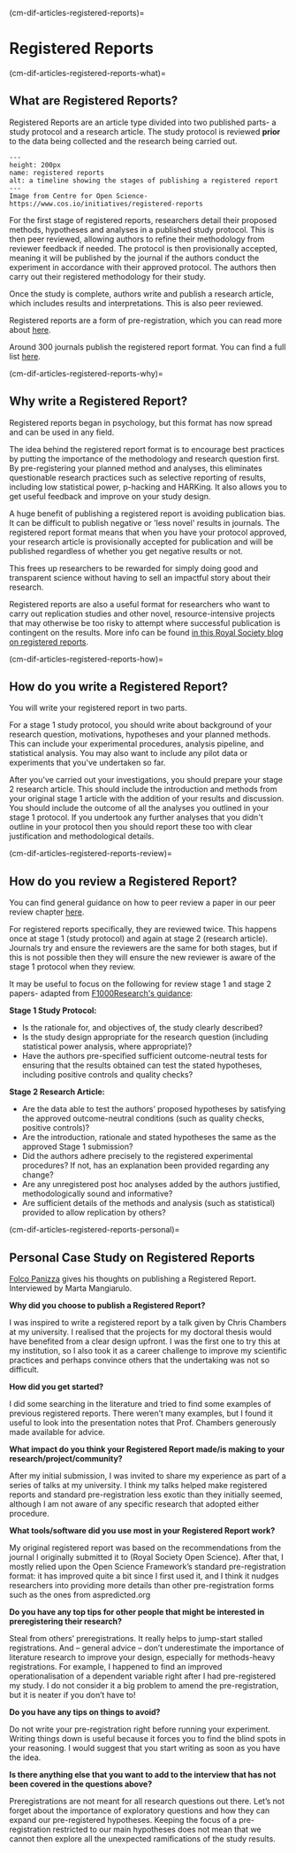 (cm-dif-articles-registered-reports)=
# Registered Reports

(cm-dif-articles-registered-reports-what)=
## What are Registered Reports?
Registered Reports are an article type divided into two published parts- a study protocol and a research article.
The study protocol is reviewed **prior** to the data being collected and the research being carried out.

```{figure} ../../figures/cos-reg-reports.*
---
height: 200px
name: registered reports
alt: a timeline showing the stages of publishing a registered report
---
Image from Centre for Open Science- https://www.cos.io/initiatives/registered-reports
```

For the first stage of registered reports, researchers detail their proposed methods, hypotheses and analyses in a published study protocol.
This is then peer reviewed, allowing authors to refine their methodology from reviewer feedback if needed.
The protocol is then provisionally accepted, meaning it will be published by the journal if the authors conduct the experiment in accordance with their approved protocol.
The authors then carry out their registered methodology for their study.

Once the study is complete, authors write and publish a research article, which includes results and interpretations.
This is also peer reviewed.

Registered reports are a form of pre-registration, which you can read more about [here](https://www.cos.io/initiatives/prereg).

Around 300 journals publish the registered report format.
You can find a full list [here](https://www.cos.io/initiatives/registered-reports).

(cm-dif-articles-registered-reports-why)=
## Why write a Registered Report?

Registered reports began in psychology, but this format has now spread and can be used in any field.

The idea behind the registered report format is to encourage best practices by putting the importance of the methodology and research question first.
By pre-registering your planned method and analyses, this eliminates questionable research practices such as selective reporting of results, including low statistical power, p-hacking and HARKing.
It also allows you to get useful feedback and improve on your study design.

A huge benefit of publishing a registered report is avoiding publication bias.
It can be difficult to publish negative or 'less novel' results in journals.
The registered report format means that when you have your protocol approved, your research article is provisionally accepted for publication and will be published regardless of whether you get negative results or not.

This frees up researchers to be rewarded for simply doing good and transparent science without having to sell an impactful story about their research.

Registered reports are also a useful format for researchers who want to carry out replication studies and other novel, resource-intensive projects that may otherwise be too risky to attempt where successful publication is contingent on the results. More info can be found [in this Royal Society blog on registered reports](https://royalsociety.org/blog/2016/11/registered-reports-what-are-they-and-why-are-they-important/).

(cm-dif-articles-registered-reports-how)=
## How do you write a Registered Report?

You will write your registered report in two parts.

For a stage 1 study protocol, you should write about background of your research question, motivations, hypotheses and your planned methods.
This can include your experimental procedures, analysis pipeline, and statistical analysis.
You may also want to include any pilot data or experiments that you've undertaken so far.

After you've carried out your investigations, you should prepare your stage 2 research article.
This should include the introduction and methods from your original stage 1 article with the addition of your results and discussion.
You should include the outcome of all the analyses you outlined in your stage 1 protocol.
If you undertook any further analyses that you didn't outline in your protocol then you should report these too with clear justification and methodological details.

(cm-dif-articles-registered-reports-review)=
## How do you review a Registered Report?

You can find general guidance on how to peer review a paper in our peer review chapter [here](https://the-turing-way.netlify.app/communication/peer-review.html).

For registered reports specifically, they are reviewed twice.
This happens once at stage 1 (study protocol) and again at stage 2 (research article).
Journals try and ensure the reviewers are the same for both stages, but if this is not possible then they will ensure the new reviewer is aware of the stage 1 protocol when they review.

It may be useful to focus on the following for review stage 1 and stage 2 papers- adapted from [F1000Research's guidance](https://f1000research.com/for-referees/guidelines):

**Stage 1 Study Protocol:**
* Is the rationale for, and objectives of, the study clearly described?
* Is the study design appropriate for the research question (including statistical power analysis, where appropriate)?
* Have the authors pre-specified sufficient outcome-neutral tests for ensuring that the results obtained can test the stated hypotheses, including positive controls and quality checks?


**Stage 2 Research Article:**
* Are the data able to test the authors’ proposed hypotheses by satisfying the approved outcome-neutral conditions (such as quality checks, positive controls)?
* Are the introduction, rationale and stated hypotheses the same as the approved Stage 1 submission?
* Did the authors adhere precisely to the registered experimental procedures? If not, has an explanation been provided regarding any change?
* Are any unregistered post hoc analyses added by the authors justified, methodologically sound and informative?
* Are sufficient details of the methods and analysis (such as statistical) provided to allow replication by others?


(cm-dif-articles-registered-reports-personal)=
## Personal Case Study on Registered Reports
[Folco Panizza](https://www.linkedin.com/in/folco-panizza/) gives his thoughts on publishing a Registered Report. Interviewed by Marta Mangiarulo.

**Why did you choose to publish a Registered Report?**

I was inspired to write a registered report by a talk given by Chris Chambers at my university.
I realised that the projects for my doctoral thesis would have benefited from a clear design upfront.
I was the first one to try this at my institution, so I also took it as a career challenge to improve my scientific practices and perhaps convince others that the undertaking was not so difficult.

**How did you get started?**

I did some searching in the literature and tried to find some examples of previous registered reports.
There weren’t many examples, but I found it useful to look into the presentation notes that Prof. Chambers generously made available for advice.

**What impact do you think your Registered Report made/is making to your research/project/community?**

After my initial submission, I was invited to share my experience as part of a series of talks at my university.
I think my talks helped make registered reports and standard pre-registration less exotic than they initially seemed, although I am not aware of any specific research that adopted either procedure.

**What tools/software did you use most in your Registered Report work?**

My original registered report was based on the recommendations from the journal I originally submitted it to (Royal Society Open Science).
After that, I mostly relied upon the Open Science Framework’s standard pre-registration format: it has improved quite a bit since I first used it, and I think it nudges researchers into providing more details than other pre-registration forms such as the ones from aspredicted.org

**Do you have any top tips for other people that might be interested in preregistering their research?**

Steal from others’ preregistrations.
It really helps to jump-start stalled registrations.
And – general advice – don’t underestimate the importance of literature research to improve your design, especially for methods-heavy registrations.
For example, I happened to find an improved operationalisation of a dependent variable right after I had pre-registered my study.
I do not consider it a big problem to amend the pre-registration, but it is neater if you don’t have to!

**Do you have any tips on things to avoid?**

Do not write your pre-registration right before running your experiment.
Writing things down is useful because it forces you to find the blind spots in your reasoning.
I would suggest that you start writing as soon as you have the idea.

**Is there anything else that you want to add to the interview that has not been covered in the questions above?**

Preregistrations are not meant for all research questions out there.
Let’s not forget about the importance of exploratory questions and how they can expand our pre-registered hypotheses.
Keeping the focus of a pre-registration restricted to our main hypotheses does not mean that we cannot then explore all the unexpected ramifications of the study results.
